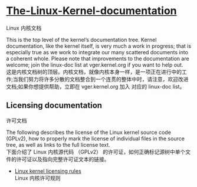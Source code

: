 # [The-Linux-Kernel-documentation](https://www.kernel.org/doc/html/latest/ "The Linux Kernel documentation¶. This is the top level of the kernel’s documentation tree. Kernel documentation, like the kernel itself, is very much a work in progress; that is especially true as we work to integrate our many scattered documents into a coherent whole.")
Linux 内核文档

This is the top level of the kernel’s documentation tree. Kernel documentation, like the kernel itself, is very much a work in progress; that is especially true as we work to integrate our many scattered documents into a coherent whole. Please note that improvements to the documentation are welcome; join the linux-doc list at vger.kernel.org if you want to help out.\
这是内核文档树的顶层。内核文档，就像内核本身一样，是一项正在进行中的工作;当我们努力将许多分散的文档整合到一个连贯的整体中时，请注意，欢迎改进文档;如果你想提供帮助，立即在 vger.kernel.org 加入 对应的 linux-doc list。

## Licensing documentation
许可文档

The following describes the license of the Linux kernel source code (GPLv2), how to properly mark the license of individual files in the source tree, as well as links to the full license text.\
下面介绍了 Linux 内核源代码 （GPLv2） 的许可证，如何正确标记源树中单个文件的许可证以及指向完整许可证文本的链接。

-  [Linux kernel licensing rules](https://www.kernel.org/doc/html/latest/process/license-rules.html#kernel-licensing "To use the Mozilla Public License version 1.1 put the following SPDX tag/value pair into a comment according to the placement guidelines in the licensing rules documentation: SPDX-License-Identifier: MPL-1.1 License-Text: Full license text")\
Linux 内核许可规则
